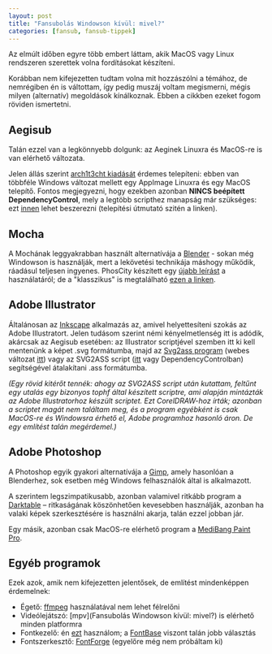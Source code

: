 ```yaml
---
layout: post
title: "Fansubolás Windowson kívül: mivel?"
categories: [fansub, fansub-tippek]
---
```


Az elmúlt időben egyre több embert láttam, akik MacOS vagy Linux rendszeren szerettek volna fordításokat készíteni.


Korábban nem kifejezetten tudtam volna mit hozzászólni a témához, de nemrégiben én is váltottam, így pedig muszáj voltam megismerni, mégis milyen (alternatív) megoldások kínálkoznak. Ebben a cikkben ezeket fogom röviden ismertetni.


## Aegisub

Talán ezzel van a legkönnyebb dolgunk: az Aeginek Linuxra és MacOS-re is van elérhető változata.

Jelen állás szerint [arch1t3cht kiadását](https://github.com/arch1t3cht) érdemes telepíteni: ebben van többféle Windows változat mellett egy AppImage Linuxra és egy MacOS telepítő.
Fontos megjegyezni, hogy ezekben azonban **NINCS beépített DependencyControl**, mely a legtöbb scripthez manapság már szükséges: ezt [innen](https://github.com/TypesettingTools/DependencyControl) lehet beszerezni (telepítési útmutató szitén a linken).


## Mocha

A Mochának leggyakrabban használt alternatívája a [Blender](https://www.blender.org/) - sokan még Windowson is használják, mert a lekövetési technikája máshogy működik, ráadásul teljesen ingyenes.
PhosCity készített egy [újabb leírást](https://fansubbers.miraheze.org/wiki/User:PhosCity/Blender_Motion_Tracking_for_Fansubbing) a használatáról; de a "klasszikus" is megtalálható [ezen a linken](https://subarashii-no-fansub.github.io/Subbing-Tutorial/Tracking-Motion/).


## Adobe Illustrator

Általánosan az [Inkscape](https://inkscape.org/) alkalmazás az, amivel helyettesíteni szokás az Adobe Illustratort.
Jelen tudásom szerint némi kényelmetlenség itt is adódik, akárcsak az Aegisub esetében: az Illustrator scriptjével szemben itt ki kell mentenünk a képet .svg formátumba,
majd az [Svg2ass program](https://github.com/irrwahn/svg2ass) (webes változat [itt](https://qgustavor.github.io/svg2ass-gui/)) vagy az SVG2ASS script ([itt](https://phoscity.github.io/Aegisub-Scripts/svg2ass/) vagy DependencyControlban) segítségével átalakítani .ass formátumba.


*(Egy rövid kitérőt tennék: ahogy az SVG2ASS script után kutattam, feltűnt egy utalás egy bizonyos tophf által készített scriptre, ami alapján mintázták az Adobe Illustratorhoz készült scriptet.
Ezt CorelDRAW-hoz írták; azonban a scriptet magát nem találtam meg, és a program egyébként is csak MacOS-re és Windowsra érhető el, Adobe programhoz hasonló áron. De egy említést talán megérdemel.)*


## Adobe Photoshop

A Photoshop egyik gyakori alternatívája a [Gimp](https://www.gimp.org/), amely hasonlóan a Blenderhez, sok esetben még Windows felhasználók által is alkalmazott.


A szerintem legszimpatikusabb, azonban valamivel ritkább program a [Darktable](https://www.darktable.org/install/) – ritkaságának köszönhetően kevesebben használják, azonban ha valaki képek szerkesztésére is használni akarja, talán ezzel jobban jár.


Egy másik, azonban csak MacOS-re elérhető program a [MediBang Paint Pro](https://medibangpaint.com/en/app-download/).


## Egyéb programok

Ezek azok, amik nem kifejezetten jelentősek, de említést mindenképpen érdemelnek:

- Égető: [ffmpeg](https://ffmpeg.org/download.html) használatával nem lehet félrelőni
- Videólejátszó: [mpv](Fansubolás Windowson kívül: mivel?) is elérhető minden platformra
- Fontkezelő: én [ezt](https://github.com/FontManager/font-manager) használom; a [FontBase](https://fontba.se/) viszont talán jobb választás
- Fontszerkesztő: [FontForge](https://fontforge.org/en-US/downloads/) (egyelőre még nem próbáltam ki)
